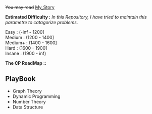 ~~You may read~~ [My_Story](https://github.com/nightwatchman17/CP-Playbook/blob/main/Very%20Personal%20Story%20(Useless).txt)


**Estimated Difficulty :** *In this Repository, I have tried to maintain this parametre to catagorize problems.*

Easy : (-inf - 1200]  
Medium : (1200 - 1400]  
Medium+ : (1400 - 1600]  
Hard : (1600 - 1900]  
Insane : (1900 - inf)  

**The CP RoadMap ::** 

## **PlayBook**

- Graph Theory
- Dynamic Programming
- Number Theory
- Data Structure
